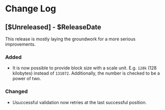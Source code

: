 # Change Log

## [$Unreleased] - $ReleaseDate

This release is mostly laying the groundwork for a more serious improvements.

### Added

* It is now possible to provide block size with a scale unit. E.g. `128k` (128 kilobytes) instead of `131072`. Additionally, the number is checked to be a power of two.

### Changed

* Usuccessful validation now retries at the last successful position.
